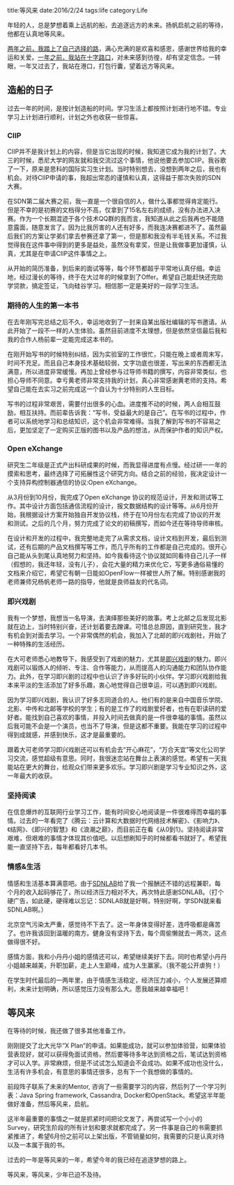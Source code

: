 ﻿title:等风来
date:2016/2/24
tags:life
category:Life

年轻的人，总是梦想着乘上远航的船，去追逐远方的未来。扬帆启航之前的等待，他都在认真地等风来。

[两年之前，我踏上了自己选择的路](http://www.muzixing.com/pages/2014/01/01/shu-yu-wo-de-2013he-2014.html)，满心充满的是欢喜和感恩，感谢世界给我的幸运和关爱。[一年之前，我站在十字路口](http://www.muzixing.com/pages/2015/03/08/zhan-zai-shi-zi-lu-kou-de-nian.html)，对未来感到彷徨，却有坚定信念。一转眼，一年又过去了，我站在港口，打包行囊，望着远方等风来。

## 造船的日子

过去一年的时间，是按计划造船的时间。学习生活上都按照计划进行地不错。专业学习上计划进行顺利，计划之外也收获一些惊喜。

### CIIP

CIIP并不是我计划上的内容，但是当它出现的时候，我知道它成为我的计划了。大三的时候，悉尼大学的网友就和我交流过这个事情，他说他要去参加CIIP。我谷歌了一下，原来是思科的国际实习生计划。当时特别想去，没想到两年之后，我也有机会。对待CIIP申请的事，我超出常态的谨慎和认真，这得益于那次失败的SDN大赛。

在SDN第二届大赛之前，我一直是一个很自信的人，做什么事都觉得肯定能行。但是不幸的是初赛的文档得分不高，仅拿到了15名左右的成绩，没有办法进入决赛。作为一个长期混迹于各个技术QQ群的我而言，我知道从此之后我再也不能随意露面，随意发言了。因为比我厉害的人还有好多，而我连决赛都进不了。虽然最后我们的方案让学弟们拿去参赛还拿了第一，但是那和我没有半毛钱关系。不过我觉得我在这件事中得到的更多是益处，虽然没有拿奖，但是让我做事更加谨慎，认真，尤其是在申请CIIP这件事情之上。

从开始的简历准备，到后来的面试等等，每个环节都超乎平常地认真仔细。幸运地，经过漫长的等待，终于在大过年的时候拿到了Offer。希望自己能赶快还完助学贷款，搞定签证，飞向硅谷学习。相信那一定是美好的一段学习生活。

### 期待的人生的第一本书

在去年刚写完总结之后不久，幸运地收到了一封来自某出版社编辑的写书邀请。从此开始了一段不一样的人生体验。虽然目前进度不太理想，但是依然坚信最后我和我的合作人杨前辈一定能完成这本书的。

在刚开始写书的时候特别纠结，因为实验室的工作很忙，只能在晚上或者周末写，时间不充足。而且自己本身技术基础较弱，文字功底也很差，写出来的东西都无法满意，所以进度非常缓慢。再加上曾经参与过导师书籍的撰写，内容非常类似，也担心导师不同意。幸亏黄老师非常支持我的计划，真心非常感谢黄老师的支持。希望自己能在去实习之前完成这一个自认为十分特别的人生目标。

写书的过程非常艰苦，需要付出很多的心血。进度推不动的时候，两人会相互鼓励，相互扶持。而前辈告诉我：“写书，受益最大的是自己”。在写书的过程中，作者可以系统地学习和总结知识，这个机会非常难得。当我了解到写书的不容易之后，更加坚定了一定购买正版的图书以及产品的想法，从而保护作者的知识产权。

### Open eXchange 

研究生二年级是正式产出科研成果的时候，而我显得进度有点慢。经过研一一年的摸索和思考，最终选择了可拓展性这个研究方向。结合之前的经验，我决定设计一个支持异构控制器通信的协议:Open eXchange。

从3月份到10月份，我完成了Open eXchange 协议的规范设计，开发和测试等工作。其中设计方面包括通信流程的设计，报文数据结构的设计等等。从6月份开始，我根据设计方案开始独自开发协议栈，终于在10月份左右完成了协议的开发和测试。之后的几个月，努力完成了论文的初稿撰写，而如今还在等待导师审核。

在设计和开发的过程中，我完整地走完了从需求文档，设计文档到开发，最后到测试，还有后期的产品文档撰写等工作，而几乎所有的工作都是自己完成的。很开心自己能从头到尾认真地努力和坚持。如今我看待这个协议就如同看待自己儿子一样（假想的，我还年轻，没有儿子），会花大量的精力来优化它，写更多通俗易懂的文档来介绍它，希望它有朝一日能如OpenFlow一样被世人所了解。特别感谢我的老师兼师兄杨帆老师一路的指导，他就是良师益友的代名词。

### 即兴戏剧

我有一个梦想，我想当一名导演，去演绎那些美好的故事。考上北邮之后发现北影就在边上，当时特别兴奋，还计划着要去蹭课。可惜总总原因，直到研究生，我才有机会到对面去学习。一个非常偶然的机会，我加入了北邮的即兴戏剧社，开始了一种特殊的生活经历。

在大可老师悉心地教导下，我感受到了戏剧的魅力，尤其是[即兴戏剧](http://www.muzixing.com/pages/2015/11/14/ji-xing-xi-ju-yu-gou-tong-tong-xin.html)的魅力。即兴戏剧可以锻炼人的倾听、专注、合作等能力，从而提高人的沟通能力和团队协作能力。此外，在学习即兴剧的过程中也认识了许多好玩的小伙伴。学习即兴戏剧给我本来平淡的生活添加了好多乐趣，衷心地觉得自己很幸运，可以遇到即兴戏剧。

因为学习即兴戏剧，我认识了好多志同道合的人。他们有的是来自中国音乐学院、北影、中传和北邮等学校的学生；有的是工作了的戏剧爱好者，也有在职读研的爱好者。能找到自己喜欢的事情，并投入时间去做真的是一件很幸福的事情。虽然以后我可能不会是一个演员，也当不了导演，但是这都不重要。我能在学习的过程中得到成就感，并感到快乐，这才是最重要的。

跟着大可老师学习即兴戏剧还可以有机会去“开心麻花”，“万合天宜”等文化公司学习交流，感觉超级有意思。同时，我很迷恋站在舞台上表演的感觉。希望有一天我能站在更大的舞台，给观众们带来更多欢乐。学习即兴剧是学习专业知识之外，这一年最大的收获。

### 坚持阅读

在信息爆炸的互联网行业学习工作，能有时间安心地阅读是一件很难得而幸福的事情。过去的一年看完了《腾云：云计算和大数据时代网络技术解密》、《影响力》、《结网》、《即兴的智慧》和《浪潮之巅》，而目前正在看《从0到1》。坚持阅读非常艰难，但艰难的事情才体现其价值吧。以后想刷知乎的时候都看书就好了。希望我能一直坚持下去，每年都看好几本书。

### 情感&生活

情感和生活基本算满意吧。由于[SDNLAB](http://www.sdnlab.com)给了我一个报酬还不错的远程兼职，每个月的收入起码够花了，所以经济压力相对不大，再次特此感谢SDNLAB。（打个硬广告，如此硬，硬得难以忘记：SDNLAB就是好啊，特别好啊，学SDN就来看SDNLAB啊。）

北京空气污染太严重，感觉待不下去了。这一年身体变得好差，连呼吸都是痛苦了。也许我该回到温暖的南方。健身没有坚持下去，每个周偷懒就去一两次，这点做得很不好。

感情方面，我和小丹丹小姐的感情还可以，希望继续美好下去。同时也希望小丹丹小姐越来越美，升职加薪，走上人生巅峰，成为人生赢家。（我不能公开虐狗！）

在学生时代最后的一两年里，由于情感生活稳定，经济压力减小，个人发展还算顺利，未来计划明确，所以感觉压力没有那么大。愿我越来越幸福吧！

## 等风来

在等待的时候，我还做了很多其他准备工作。

刚刚提交了北大光华“X Plan”的申请。如果能成功，就可以参加体验营，如果体验营表现好，就可以获得免面试资格，然后要等待多年达到资格之后，笔试达到资格才可以入学。非常麻烦，但是不试试怎么知道会不会成功。如果不成功也没什么，生活有许多机会，有意思的事情还很多，总有下一个我想做的事情的。

前段阵子联系了未来的Mentor, 咨询了一些需要学习的内容，然后列了一个学习列表：Java Spring framework, Cassandra, Docker和OpenStack。希望这半年能做好准备，然后等风来，启航。

这半年最重要的事情之一就是抓紧时间把论文发了，再尝试写一个小小的Survey，研究生阶段的所有计划和要求就都完成了。另一件事是自己的书需要抓紧推进了，希望6月份之前可以上架出版，不管销量如何，我需要的只是认真对待以及一本属于我的书。

过去的一年是等风来的一年，希望今年的我已经在追逐梦想的路上。

等风来，等风来，少年已迫不及待。

